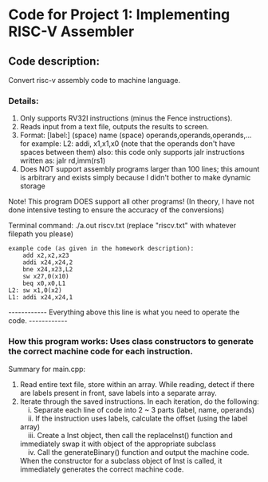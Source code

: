 # Code for Project 1: Implementing RISC-V Assembler

## Code description: 
  Convert risc-v assembly code to machine language.


### Details:
1. Only supports RV32I instructions (minus the Fence instructions). 
2. Reads input from a text file, outputs the results to screen.
3. Format: [label:] (space) name (space) operands,operands,operands,...
    for example: L2: addi, x1,x1,x0    (note that the operands don't have spaces between them)
    also: this code only supports jalr instructions written as: jalr rd,imm(rs1)
4. Does NOT support assembly programs larger than 100 lines; this amount is arbitrary and exists simply because I didn't bother to make dynamic storage

Note! This program DOES support all other programs! (In theory, I have not done intensive testing to ensure the accuracy of the conversions)

Terminal command: ./a.out riscv.txt
(replace "riscv.txt" with whatever filepath you please)

    example code (as given in the homework description):   
        add x2,x2,x23   
        addi x24,x24,2   
        bne x24,x23,L2   
        sw x27,0(x10)   
        beq x0,x0,L1   
    L2: sw x1,0(x2)   
    L1: addi x24,x24,1   

   
------------ Everything above this line is what you need to operate the code. ------------

### How this program works: Uses class constructors to generate the correct machine code for each instruction.

Summary for main.cpp: 
1. Read entire text file, store within an array. While reading, detect if there are labels present in front, save labels into a separate array.  
2. Iterate through the saved instructions. In each iteration, do the following:    
&nbsp; &nbsp; i. Separate each line of code into 2 ~ 3 parts (label, name, operands)         
&nbsp; &nbsp; ii. If the instruction uses labels, calculate the offset (using the label array)    
&nbsp; &nbsp; iii. Create a Inst object, then call the replaceInst() function and immediately swap it with object of the appropriate subclass    
&nbsp; &nbsp; iv. Call the generateBinary() function and output the machine code.       
When the constructor for a subclass object of Inst is called, it immediately generates the correct machine code.
